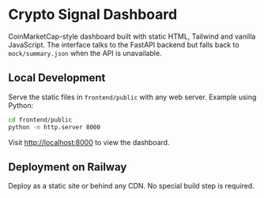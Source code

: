 # Crypto Signal Dashboard

CoinMarketCap-style dashboard built with static HTML, Tailwind and vanilla
JavaScript. The interface talks to the FastAPI backend but falls back to
`mock/summary.json` when the API is unavailable.

## Local Development
Serve the static files in `frontend/public` with any web server. Example using
Python:

```bash
cd frontend/public
python -m http.server 8000
```

Visit [http://localhost:8000](http://localhost:8000) to view the dashboard.

## Deployment on Railway
Deploy as a static site or behind any CDN. No special build step is required.
